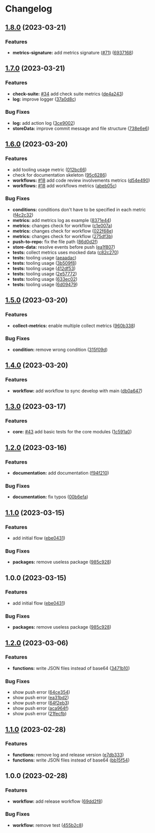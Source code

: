# Changelog

## [1.8.0](https://github.com/deven-org/telemetry-functions/compare/v1.7.0...v1.8.0) (2023-03-21)


### Features

* **metrics-signature:** add metrics signature ([#71](https://github.com/deven-org/telemetry-functions/issues/71)) ([6937168](https://github.com/deven-org/telemetry-functions/commit/6937168221fe2883a7a8d7cd40d4e2e282a8b106))

## [1.7.0](https://github.com/deven-org/telemetry-functions/compare/v1.6.0...v1.7.0) (2023-03-21)


### Features

* **check-suite:** [#34](https://github.com/deven-org/telemetry-functions/issues/34) add check suite metrics ([de4a243](https://github.com/deven-org/telemetry-functions/commit/de4a24354f6c33b60d294003176e2db43997fdf2))
* **log:** improve logger ([37a0d8c](https://github.com/deven-org/telemetry-functions/commit/37a0d8cc88c8b4c2de16b42f11a9fc320d125091))


### Bug Fixes

* **log:** add action log ([3ce9002](https://github.com/deven-org/telemetry-functions/commit/3ce90023faf1d80127f04691ecabccdd6ef3e86b))
* **storeData:** improve commit message and file structure ([738e6e6](https://github.com/deven-org/telemetry-functions/commit/738e6e60eb790452a00ecbe86de9486b3b84779f))

## [1.6.0](https://github.com/deven-org/telemetry-functions/compare/v1.5.0...v1.6.0) (2023-03-20)


### Features

* add tooling usage metric ([012bc66](https://github.com/deven-org/telemetry-functions/commit/012bc66ec1d6b4418d0854da236bf97a9253c46e))
* check for documentation skeleton ([95c6286](https://github.com/deven-org/telemetry-functions/commit/95c62862305a03453a1f7f1ebc5f1929ac7110bf))
* **workflows:** [#18](https://github.com/deven-org/telemetry-functions/issues/18) add code review involvements metrics ([d54e490](https://github.com/deven-org/telemetry-functions/commit/d54e49061cc30ff5a2a8175fdf5efc7de0beed6b))
* **workflows:** [#18](https://github.com/deven-org/telemetry-functions/issues/18) add workflows metrics ([abeb05c](https://github.com/deven-org/telemetry-functions/commit/abeb05cd8915ada9b1dafe3ffe977f3fcddbb52f))


### Bug Fixes

* **conditions:** conditions don't have to be specified in each metric ([f4c2c32](https://github.com/deven-org/telemetry-functions/commit/f4c2c32fda00ade64be40433013c4de7fa2901f0))
* **metrics:** add metrics log as example ([8371e44](https://github.com/deven-org/telemetry-functions/commit/8371e44d5d1a0231cf56e00ba31aa93c6f06048a))
* **metrics:** changes check for workflow ([c1e007a](https://github.com/deven-org/telemetry-functions/commit/c1e007a126bcf381dba9c76afa89e6f9553bbaaf))
* **metrics:** changes check for workflow ([022f68e](https://github.com/deven-org/telemetry-functions/commit/022f68e8d8104dacb254ec783bd466cf7fb0d3bb))
* **metrics:** changes check for workflow ([275df3b](https://github.com/deven-org/telemetry-functions/commit/275df3bc934b0c007f682b0b5f8b044bc4561ce0))
* **push-to-repo:** fix the file path ([86d0d2f](https://github.com/deven-org/telemetry-functions/commit/86d0d2f63f02eff469630ad77a97d2b637f79aeb))
* **store-data:** resolve events before push ([ea1f807](https://github.com/deven-org/telemetry-functions/commit/ea1f8070e4887ba60ca1ca59f93c7124c21028ef))
* **tests:** collect metrics uses mocked data ([c82c270](https://github.com/deven-org/telemetry-functions/commit/c82c270af12d57f27a1e3679575f4952ee98be6d))
* **tests:** tooling usage ([aeaadac](https://github.com/deven-org/telemetry-functions/commit/aeaadace595c692ebd602449cc3ffb7af4a5f437))
* **tests:** tooling usage ([3b509f8](https://github.com/deven-org/telemetry-functions/commit/3b509f86a7eb15ac8d1862247035565a95edef21))
* **tests:** tooling usage ([412df53](https://github.com/deven-org/telemetry-functions/commit/412df535b8df3f6cbe2a549e74923b5cc91dd71f))
* **tests:** tooling usage ([2e57772](https://github.com/deven-org/telemetry-functions/commit/2e57772626c44993b8a2cca9ab2cd3c606ec1470))
* **tests:** tooling usage ([633ec02](https://github.com/deven-org/telemetry-functions/commit/633ec02dfbf35dfbd0e59403368b3cfdc10523e7))
* **tests:** tooling usage ([6d09479](https://github.com/deven-org/telemetry-functions/commit/6d09479677ff0d0b98b078209e8838778c836afb))

## [1.5.0](https://github.com/deven-org/telemetry-functions/compare/v1.4.0...v1.5.0) (2023-03-20)


### Features

* **collect-metrics:** enable multiple collect metrics ([960b338](https://github.com/deven-org/telemetry-functions/commit/960b338d53c1285269a91233ef7a104946d69a33))


### Bug Fixes

* **condition:** remove wrong condition ([315f09d](https://github.com/deven-org/telemetry-functions/commit/315f09d1e1885fe671949bf32c9c83d8c683925d))

## [1.4.0](https://github.com/deven-org/telemetry-functions/compare/v1.3.0...v1.4.0) (2023-03-20)


### Features

* **workflow:** add workflow to sync develop with main ([db0a647](https://github.com/deven-org/telemetry-functions/commit/db0a64760e77979edf829527e82ac5485fb05652))

## [1.3.0](https://github.com/deven-org/telemetry-functions/compare/v1.2.0...v1.3.0) (2023-03-17)


### Features

* **core:** [#43](https://github.com/deven-org/telemetry-functions/issues/43) add basic tests for the core modules ([1c591a0](https://github.com/deven-org/telemetry-functions/commit/1c591a046132dcd2872284d20abf95ef42f4d0e8))

## [1.2.0](https://github.com/deven-org/telemetry-functions/compare/v1.1.0...v1.2.0) (2023-03-16)


### Features

* **documentation:** add documentation ([f94f210](https://github.com/deven-org/telemetry-functions/commit/f94f2108cab8732662d7b22f0f1ec98308fe49cd))


### Bug Fixes

* **documentation:** fix typos ([00b6efa](https://github.com/deven-org/telemetry-functions/commit/00b6efa872d96f317a35b91b6c3986f39a9ee08b))

## [1.1.0](https://github.com/deven-org/telemetry-functions/compare/v1.0.0...v1.1.0) (2023-03-15)


### Features

* add initial flow ([ebe0431](https://github.com/deven-org/telemetry-functions/commit/ebe043109322eca75f41aae43f5143675f0919f1))


### Bug Fixes

* **packages:** remove useless package ([985c928](https://github.com/deven-org/telemetry-functions/commit/985c928af58ec7ebf9c5350530938d024b235444))

## 1.0.0 (2023-03-15)


### Features

* add initial flow ([ebe0431](https://github.com/deven-org/telemetry-functions/commit/ebe043109322eca75f41aae43f5143675f0919f1))


### Bug Fixes

* **packages:** remove useless package ([985c928](https://github.com/deven-org/telemetry-functions/commit/985c928af58ec7ebf9c5350530938d024b235444))

## [1.2.0](https://github.com/deven-org/telemetry-functions/compare/v1.1.0...v1.2.0) (2023-03-06)


### Features

* **functions:** write JSON files instead of base64 ([3471b10](https://github.com/deven-org/telemetry-functions/commit/3471b101c5f5db7af44dcfc516fc298883678012))


### Bug Fixes

* show push error ([64ce354](https://github.com/deven-org/telemetry-functions/commit/64ce354dc5588a7e3ca9336d6f0223616c96ed26))
* show push error ([ea31bd2](https://github.com/deven-org/telemetry-functions/commit/ea31bd20fe32c935a0bcbd1d8f145dfa16ed4c55))
* show push error ([64f2eb3](https://github.com/deven-org/telemetry-functions/commit/64f2eb39f4a6c81f9d5d86419586c713cbe37321))
* show push error ([aca964f](https://github.com/deven-org/telemetry-functions/commit/aca964f6ab0a9547b47c174ffe4309fa664bbd6c))
* show push error ([21fecfb](https://github.com/deven-org/telemetry-functions/commit/21fecfb4f09770e9d978d7f30e343ad093dccc77))

## [1.1.0](https://github.com/deven-org/telemetry-functions/compare/v1.0.0...v1.1.0) (2023-02-28)


### Features

* **functions:** remove log and release version ([e7db333](https://github.com/deven-org/telemetry-functions/commit/e7db333ff30b8e107e683c23f1916edfc11f9e72))
* **functions:** write JSON files instead of base64 ([bb15f54](https://github.com/deven-org/telemetry-functions/commit/bb15f54f6ef7b0c21cb1b65ed741759bfc08ed60))

## 1.0.0 (2023-02-28)


### Features

* **workflow:** add release workflow ([69dd2f8](https://github.com/deven-org/telemetry-functions/commit/69dd2f8bb1becc7c36f7d2c79284b4c53951446d))


### Bug Fixes

* **workflow:** remove test ([455b2c8](https://github.com/deven-org/telemetry-functions/commit/455b2c802c9f44e96bbfb29df0713ae8342e2a7a))
